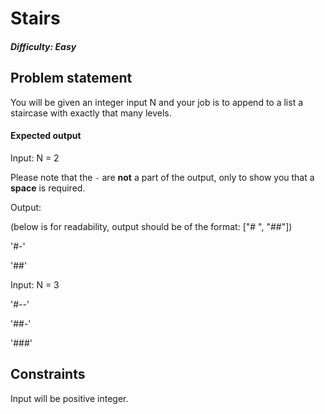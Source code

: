 # Stairs
##### Difficulty: Easy

## Problem statement
You will be given an integer input N and your job is to append to a list a staircase with exactly that many levels.

#### Expected output

Input: N = 2

Please note that the `-` are **not** a part of the output, only to show you that a **space** is required.

Output:

(below is for readability, output should be of the format: ["# ", "##"])

'#-'

'##'

Input: N = 3

'#--'

'##-'

'###'

## Constraints

Input will be positive integer.

